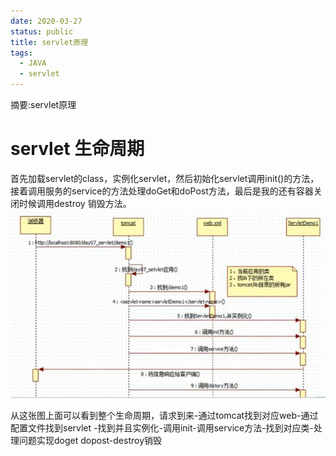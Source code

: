 ```yaml
---
date: 2020-03-27
status: public
title: servlet原理
tags:
  - JAVA
  - servlet
---
```


摘要:servlet原理
<!--more-->
# servlet 生命周期
首先加载servlet的class，实例化servlet，然后初始化servlet调用init()的方法，
接着调用服务的service的方法处理doGet和doPost方法，最后是我的还有容器关闭时候调用destroy 销毁方法。
![avatar](/img/servlet1.jpeg)

从这张图上面可以看到整个生命周期，请求到来-通过tomcat找到对应web-通过配置文件找到servlet
-找到并且实例化-调用init-调用service方法-找到对应类-处理问题实现doget dopost-destroy销毁


